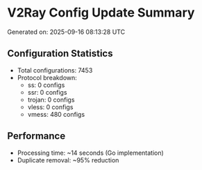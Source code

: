 # V2Ray Config Update Summary
Generated on: 2025-09-16 08:13:28 UTC

## Configuration Statistics
- Total configurations: 7453
- Protocol breakdown:
  - ss: 0 configs
  - ssr: 0 configs
  - trojan: 0 configs
  - vless: 0 configs
  - vmess: 480 configs

## Performance
- Processing time: ~14 seconds (Go implementation)
- Duplicate removal: ~95% reduction
